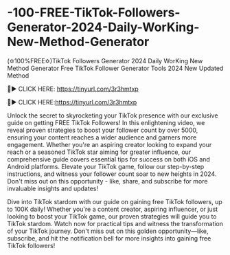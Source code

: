 # -100-FREE-TikTok-Followers-Generator-2024-Daily-WorKing-New-Method-Generator
(✡︎100%FREE✡︎)TikTok Followers Generator 2024 Daily WorKing New Method Generator
Free TikTok Follower Generator Tools 2024 New Updated Method

🔴► CLICK HERE: https://tinyurl.com/3r3hmtxp

🔴► CLICK HERE:https://tinyurl.com/3r3hmtxp

Unlock the secret to skyrocketing your TikTok presence with our exclusive guide on getting FREE TikTok Followers! In this enlightening video, we reveal proven strategies to boost your follower count by over 5000, ensuring your content reaches a wider audience and garners more engagement. Whether you're an aspiring creator looking to expand your reach or a seasoned TikTok star aiming for greater influence, our comprehensive guide covers essential tips for success on both iOS and Android platforms. Elevate your TikTok game, follow our step-by-step instructions, and witness your follower count soar to new heights in 2024. Don't miss out on this opportunity - like, share, and subscribe for more invaluable insights and updates!

Dive into TikTok stardom with our guide on gaining free TikTok followers, up to 100K daily! Whether you're a content creator, aspiring influencer, or just looking to boost your TikTok game, our proven strategies will guide you to TikTok stardom. Watch now for practical tips and witness the transformation of your TikTok journey. Don't miss out on this golden opportunity—like, subscribe, and hit the notification bell for more insights into gaining free TikTok followers!
